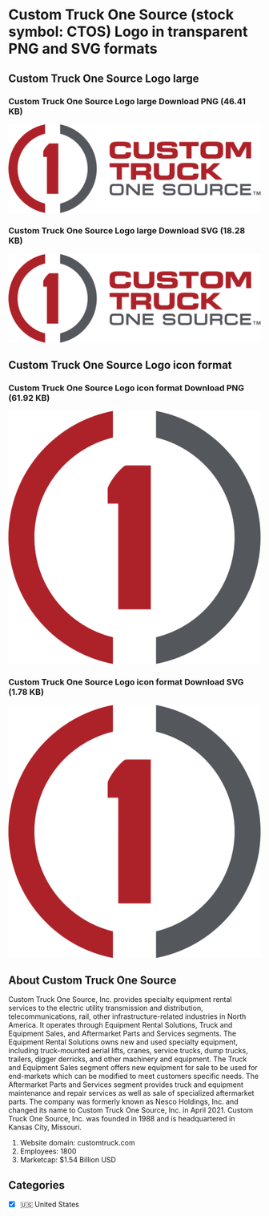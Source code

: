 # Custom Truck One Source (stock symbol: CTOS) Logo in transparent PNG and SVG formats

## Custom Truck One Source Logo large

### Custom Truck One Source Logo large Download PNG (46.41 KB)

![Custom Truck One Source Logo large Download PNG (46.41 KB)](/img/orig/CTOS_BIG-c2a44338.png)

### Custom Truck One Source Logo large Download SVG (18.28 KB)

![Custom Truck One Source Logo large Download SVG (18.28 KB)](/img/orig/CTOS_BIG-6405346c.svg)

## Custom Truck One Source Logo icon format

### Custom Truck One Source Logo icon format Download PNG (61.92 KB)

![Custom Truck One Source Logo icon format Download PNG (61.92 KB)](/img/orig/CTOS-ae526380.png)

### Custom Truck One Source Logo icon format Download SVG (1.78 KB)

![Custom Truck One Source Logo icon format Download SVG (1.78 KB)](/img/orig/CTOS-990cd131.svg)

## About Custom Truck One Source

Custom Truck One Source, Inc. provides specialty equipment rental services to the electric utility transmission and distribution, telecommunications, rail, other infrastructure-related industries in North America. It operates through Equipment Rental Solutions, Truck and Equipment Sales, and Aftermarket Parts and Services segments. The Equipment Rental Solutions owns new and used specialty equipment, including truck-mounted aerial lifts, cranes, service trucks, dump trucks, trailers, digger derricks, and other machinery and equipment. The Truck and Equipment Sales segment offers new equipment for sale to be used for end-markets which can be modified to meet customers specific needs. The Aftermarket Parts and Services segment provides truck and equipment maintenance and repair services as well as sale of specialized aftermarket parts. The company was formerly known as Nesco Holdings, Inc. and changed its name to Custom Truck One Source, Inc. in April 2021. Custom Truck One Source, Inc. was founded in 1988 and is headquartered in Kansas City, Missouri.

1. Website domain: customtruck.com
2. Employees: 1800
3. Marketcap: $1.54 Billion USD


## Categories
- [x] 🇺🇸 United States
